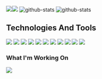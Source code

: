 <img src="https://github-readme-stats.vercel.app/api?username=niles87&show_icons=true&theme=dark&count_private=true"><a href="https://github.com/anuraghazra/github-readme-stats"><img src="https://github-readme-stats.vercel.app/api/top-langs/?username=niles87&theme=dark"></a> 
![github-stats](https://github-readme-stats.vercel.app/api?username=niles87&show_icons=true&theme=dark&count_private=true)
![github-stats](https://github-readme-stats.vercel.app/api/top-langs/?username=niles87&theme=dark)

## Technologies And Tools

<img src="https://img.shields.io/badge/OS-iOS-red?style=plastic&logo=Apple&logoColor=white&color=black&labelColor=280098"> <img src="https://img.shields.io/badge/OS-Windows-red?style=plastic&logo=windows&logoColor=white&color=black&labelColor=280098"> <img src="https://img.shields.io/badge/Editor-Visual%20Studio-red?style=plastic&logo=visual%20studio&logoColor=blueviolet&color=black&labelColor=280098"> <img src="https://img.shields.io/badge/Editor-VS%20code-red?style=plastic&logo=visual-studio-code&logoColor=informational&color=black&labelColor=280098"> <img src="https://img.shields.io/badge/Code-Node-red?style=plastic&logo=Node.JS&logoColor=green&color=black&labelColor=280098"> <img src="https://img.shields.io/badge/Code-C%23-red?style=plastic&logo=c-Sharp&logoColor=blueviolet&color=black&labelColor=280098"> <img src="https://img.shields.io/badge/Code-React-red?style=plastic&logo=react&logoColor=blue&color=black&labelColor=280098"> <img src="https://img.shields.io/badge/Tool-Unity-red?style=plastic&logo=Unity&logoColor=white&color=black&labelColor=280098"> <img src="https://img.shields.io/badge/Tool-Git-red?style=plastic&logo=Git&logoColor=red&color=black&labelColor=280098"> <img src="https://img.shields.io/badge/Tool-MongoDB-red?style=plastic&logo=mongoDB&logoColor=green&color=black&labelColor=280098"> <img src="https://img.shields.io/badge/Tool-MySQL-red?style=plastic&logo=mySQL&logoColor=blue&color=black&labelColor=280098">

### What I'm Working On

<a src="https://github.com/niles87/vigilant-fortnight"><img src="https://github-readme-stats.vercel.app/api/pin/?username=niles87&repo=vigilant-fortnight&theme=dark&layout=compact"></a>
